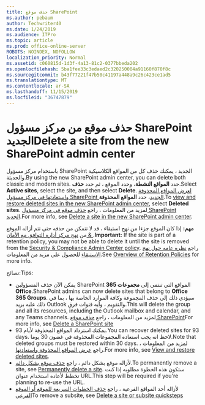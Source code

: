 ```yaml
---
title: حذف موقع SharePoint
ms.author: pebaum
author: Techwriter40
ms.date: 1/24/2019
ms.audience: ITPro
ms.topic: article
ms.prod: office-online-server
ROBOTS: NOINDEX, NOFOLLOW
localization_priority: Normal
ms.assetid: c060815d-1d3f-4a13-81c2-0377bbeda202
ms.openlocfilehash: 5ba1fee33c3edaed2c320250004a91160f870f8c
ms.sourcegitcommit: b43f77221f47b50c41197a448a9c26c423ce1ad5
ms.translationtype: MT
ms.contentlocale: ar-SA
ms.lasthandoff: 11/15/2019
ms.locfileid: "36747879"
---
```

# <a name="delete-a-site-from-the-new-sharepoint-admin-center"></a><span data-ttu-id="4c00e-102">حذف موقع من مركز مسؤول SharePoint الجديد</span><span class="sxs-lookup"><span data-stu-id="4c00e-102">Delete a site from the new SharePoint admin center</span></span>

<span data-ttu-id="4c00e-103">باستخدام مركز مسؤول SharePoint الجديد ، يمكنك حذف كل من المواقع الكلاسيكية والحديثة.</span><span class="sxs-lookup"><span data-stu-id="4c00e-103">By using the new SharePoint admin center, you can delete both classic and modern sites.</span></span> <span data-ttu-id="4c00e-104">حدد **المواقع النشطة**، وحدد الموقع ، ثم حدد **حذف**.</span><span class="sxs-lookup"><span data-stu-id="4c00e-104">Select **Active sites**, select the site, and then select **Delete**.</span></span> <span data-ttu-id="4c00e-105">[لعرض المواقع المحذوفة واستعادتها في مركز مسؤول SharePoint الجديد](https://docs.microsoft.com/sharepoint/view-and-restore-deleted-sites-in-new-admin-center)، حدد **المواقع المحذوفة**.</span><span class="sxs-lookup"><span data-stu-id="4c00e-105">To [view and restore deleted sites in the new SharePoint admin center](https://docs.microsoft.com/sharepoint/view-and-restore-deleted-sites-in-new-admin-center), select **Deleted sites**.</span></span> <span data-ttu-id="4c00e-106">لمزيد من المعلومات ، راجع [حذف موقع في مركز مسؤول SharePoint الجديد](https://docs.microsoft.com/sharepoint/delete-site-collection#delete-a-site-in-the-new-sharepoint-admin-center).</span><span class="sxs-lookup"><span data-stu-id="4c00e-106">For more info, see [Delete a site in the new SharePoint admin center](https://docs.microsoft.com/sharepoint/delete-site-collection#delete-a-site-in-the-new-sharepoint-admin-center).</span></span>

<span data-ttu-id="4c00e-107">**مهم:** إذا كان الموقع جزءا من نهج استبقاء ، قد لا تتمكن من حذفه حتى تتم أزاله الموقع من [نهج مركز أداره التوافق مع الأمان &amp; ](https://protection.office.com/?rfr=AdminCenter#/homepage).</span><span class="sxs-lookup"><span data-stu-id="4c00e-107">**Important:** If the site is part of a retention policy, you may not be able to delete it until the site is removed from the [Security &amp; Compliance Admin Center policy](https://protection.office.com/?rfr=AdminCenter#/homepage).</span></span> <span data-ttu-id="4c00e-108">راجع [نظره عامه حول نهج الاستبقاء](https://docs.microsoft.com/office365/securitycompliance/retention-policies#content-in-onedrive-accounts-and-sharepoint-sites) للحصول علي مزيد من المعلومات.</span><span class="sxs-lookup"><span data-stu-id="4c00e-108">See [Overview of Retention Policies](https://docs.microsoft.com/office365/securitycompliance/retention-policies#content-in-onedrive-accounts-and-sharepoint-sites) for more info.</span></span> 

<span data-ttu-id="4c00e-109">نصائح:</span><span class="sxs-lookup"><span data-stu-id="4c00e-109">Tips:</span></span>
- <span data-ttu-id="4c00e-110">يمكن الآن حذف المسؤولين SharePoint المواقع التي تنتمي إلى **مجموعات 365 Office**.</span><span class="sxs-lookup"><span data-stu-id="4c00e-110">SharePoint admins can now delete sites that belong to **Office 365 Groups**.</span></span> <span data-ttu-id="4c00e-111">سيؤدي ذلك إلى حذف المجموعة وكافة الموارد الخاصة بها ، بما في ذلك علبه بريد Outlook والتقويم ، وآيه قنوات فرق.</span><span class="sxs-lookup"><span data-stu-id="4c00e-111">This will delete the group and all its resources, including the Outlook mailbox and calendar, and any Teams channels.</span></span> <span data-ttu-id="4c00e-112">لمزيد من المعلومات ، راجع [حذف موقع SharePoint](https://docs.microsoft.com/sharepoint/manage-sites-in-new-admin-center#delete-a-site)</span><span class="sxs-lookup"><span data-stu-id="4c00e-112">For more info, see [Delete a SharePoint site](https://docs.microsoft.com/sharepoint/manage-sites-in-new-admin-center#delete-a-site)</span></span>
- <span data-ttu-id="4c00e-113">يمكنك استرداد المواقع المحذوفة لأيام 93.</span><span class="sxs-lookup"><span data-stu-id="4c00e-113">You can recover deleted sites for 93 days.</span></span> <span data-ttu-id="4c00e-114">لاحظ انه يجب استعاده المجموعات المحذوفة في غضون 30 يوما.</span><span class="sxs-lookup"><span data-stu-id="4c00e-114">Note that deleted groups must be restored within 30 days.</span></span> <span data-ttu-id="4c00e-115">لمزيد من المعلومات ، راجع [عرض المواقع المحذوفة واستعادتها](https://docs.microsoft.com/sharepoint/view-and-restore-deleted-sites-in-new-admin-center).</span><span class="sxs-lookup"><span data-stu-id="4c00e-115">For more info, see [View and restore deleted sites](https://docs.microsoft.com/sharepoint/view-and-restore-deleted-sites-in-new-admin-center).</span></span>
- <span data-ttu-id="4c00e-116">لأزاله موقع بشكل دائم ، راجع [حذف موقع بشكل دائم](https://docs.microsoft.com/sharepoint/delete-site-collection#permanently-delete-a-site).</span><span class="sxs-lookup"><span data-stu-id="4c00e-116">To permanently remove a site, see [Permanently delete a site](https://docs.microsoft.com/sharepoint/delete-site-collection#permanently-delete-a-site).</span></span> <span data-ttu-id="4c00e-117">ستكون هذه الخطوة مطلوبه إذا كنت تخطط لأعاده استخدام عنوان URL.</span><span class="sxs-lookup"><span data-stu-id="4c00e-117">This step will be required if you're planning to re-use the URL.</span></span> 
- <span data-ttu-id="4c00e-118">لأزاله أحد المواقع الفرعية ، راجع [حذف الخطوات السريعة للموقع أو الموقع الفرعي](https://support.office.com/article/Delete-a-SharePoint-site-or-subsite-bc37b743-0cef-475e-9a8c-8fc4d40179fb#__bkmkshortcut)</span><span class="sxs-lookup"><span data-stu-id="4c00e-118">To remove a subsite, see [Delete a site or subsite quicksteps](https://support.office.com/article/Delete-a-SharePoint-site-or-subsite-bc37b743-0cef-475e-9a8c-8fc4d40179fb#__bkmkshortcut)</span></span>
